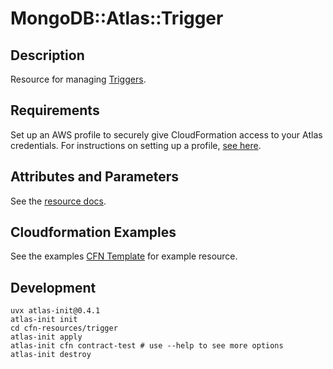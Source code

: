 # MongoDB::Atlas::Trigger

## Description
Resource for managing [Triggers](https://www.mongodb.com/docs/atlas/app-services/admin/api/v3/#tag/triggers).

## Requirements

Set up an AWS profile to securely give CloudFormation access to your Atlas credentials.
For instructions on setting up a profile, [see here](/README.md#mongodb-atlas-api-keys-credential-management).

## Attributes and Parameters

See the [resource docs](docs/README.md).

## Cloudformation Examples

See the examples [CFN Template](../../examples/trigger/trigger.json) for example resource.

## Development
```shell
uvx atlas-init@0.4.1
atlas-init init
cd cfn-resources/trigger
atlas-init apply
atlas-init cfn contract-test # use --help to see more options
atlas-init destroy
```
